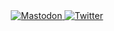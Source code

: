 <div id="social-badges" align="center">
  <a href="https://mas.to/@josealvesamaro" target="_blank" ref="me">
    <img src="https://img.shields.io/badge/Mastodon-6364ff?style=flat-square&logo=mastodon&logoColor=white" alt="Mastodon"/>
  </a>
  <a href="https://twitter.com/josealvesamaro" target="_blank" ref="me">
    <img src="https://img.shields.io/badge/Twitter-1da1f2?style=flat-square&logo=twitter&logoColor=white" alt="Twitter"/>
  </a>
</div>

<!--
**Nykold/Nykold** is a ✨ _special_ ✨ repository because its `README.md` (this file) appears on your GitHub profile.

Here are some ideas to get you started:

- 🔭 I’m currently working on ...
- 🌱 I’m currently learning ...
- 👯 I’m looking to collaborate on ...
- 🤔 I’m looking for help with ...
- 💬 Ask me about ...
- 📫 How to reach me: ...
- 😄 Pronouns: ...
- ⚡ Fun fact: ...
-->
